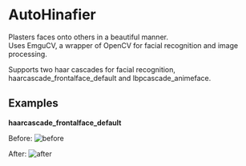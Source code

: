 # AutoHinafier
Plasters faces onto others in a beautiful manner.<br>
Uses EmguCV, a wrapper of OpenCV for facial recognition and image processing.<br>

Supports two haar cascades for facial recognition, haarcascade_frontalface_default and lbpcascade_animeface.

Examples
--------

**haarcascade_frontalface_default**

Before:
![before](http://i.imgur.com/PbW6AU0.jpg)

After:
![after](http://i.imgur.com/rXD2tiX.png)

